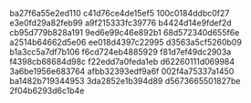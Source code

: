 ba27f6a55e2ed110
c41d76ce4de15ef5
100c0184ddbc0f27
e3e0fd29a82feb99
a9f215333fc39776
b4424d14e9fdef2d
cb95d779b828a191
9ed6e99c46e892b1
68d572340d655f6e
a2514b64662d5e06
ee018d4397c22995
d3563a5cf5260b09
b1a3cc5a7df7b106
f6cd724eb4885929
f81d7ef49dc2903a
f4398cb68684d98c
f22edd7a0feda1eb
d62260111d069984
3a6be1956e683764
afbb32393edf9a6f
002f4a75337a1450
ba1482b719344953
3da2852e1b394d89
d5673665501827be
2f04b6293d6c1b4e
